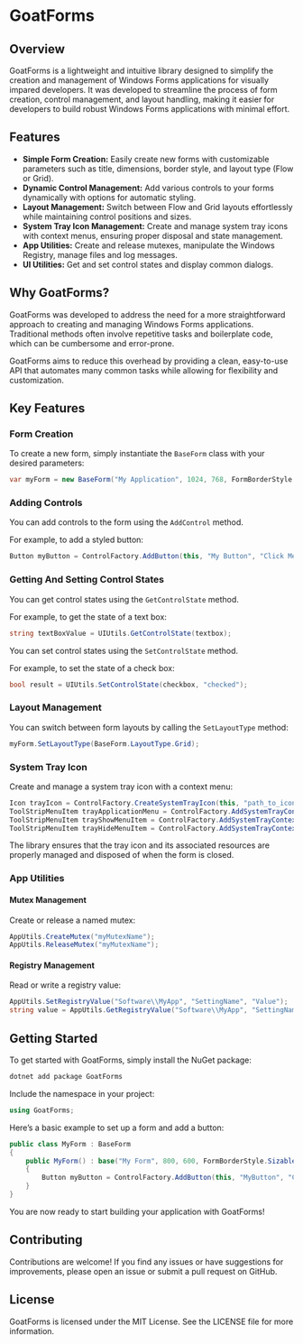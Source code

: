 # GoatForms

## Overview

GoatForms is a lightweight and intuitive library designed to simplify the creation and management of Windows Forms applications for visually impared developers. It was developed to streamline the process of form creation, control management, and layout handling, making it easier for developers to build robust Windows Forms applications with minimal effort.

## Features

- **Simple Form Creation:** Easily create new forms with customizable parameters such as title, dimensions, border style, and layout type (Flow or Grid).
- **Dynamic Control Management:** Add various controls to your forms dynamically with options for automatic styling.
- **Layout Management:** Switch between Flow and Grid layouts effortlessly while maintaining control positions and sizes.
- **System Tray Icon Management:** Create and manage system tray icons with context menus, ensuring proper disposal and state management.
- **App Utilities:** Create and release mutexes, manipulate the Windows Registry, manage files and log messages.
- **UI Utilities:** Get and set control states and display common dialogs.

## Why GoatForms?

GoatForms was developed to address the need for a more straightforward approach to creating and managing Windows Forms applications. Traditional methods often involve repetitive tasks and boilerplate code, which can be cumbersome and error-prone.

GoatForms aims to reduce this overhead by providing a clean, easy-to-use API that automates many common tasks while allowing for flexibility and customization.

## Key Features

### Form Creation

To create a new form, simply instantiate the `BaseForm` class with your desired parameters:

```csharp
var myForm = new BaseForm("My Application", 1024, 768, FormBorderStyle.FixedSingle, true, true, BaseForm.LayoutType.Flow);
```

### Adding Controls

You can add controls to the form using the `AddControl` method.

For example, to add a styled button:

```csharp
Button myButton = ControlFactory.AddButton(this, "My Button", "Click Me", (s, e) => clickHandler());
```

### Getting And Setting Control States

You can get control states using the `GetControlState` method.

For example, to get the state of a text box:

```csharp
string textBoxValue = UIUtils.GetControlState(textbox);
```

You can set control states using the `SetControlState` method.

For example, to set the state of a check box:

```csharp
bool result = UIUtils.SetControlState(checkbox, "checked");
```

### Layout Management

You can switch between form layouts by calling the `SetLayoutType` method:

```csharp
myForm.SetLayoutType(BaseForm.LayoutType.Grid);
```

### System Tray Icon

Create and manage a system tray icon with a context menu:

```csharp
Icon trayIcon = ControlFactory.CreateSystemTrayIcon(this, "path_to_icon.ico", "Application Name", (s, e) => TrayIconClickHandler(), (s, e) => TrayIconDoubleClickHandler());
ToolStripMenuItem trayApplicationMenu = ControlFactory.AddSystemTrayContextMenuSubmenu(trayIcon, "Application");
ToolStripMenuItem trayShowMenuItem = ControlFactory.AddSystemTrayContextMenuItem(trayIcon, "Show", "Show the application", (s, e) => { this.WindowState = FormWindowState.Maximized; this.Show(); }, trayApplicationMenu);
ToolStripMenuItem trayHideMenuItem = ControlFactory.AddSystemTrayContextMenuItem(trayIcon, "Hide", "Hide the application", (s, e) => { this.WindowState = FormWindowState.Minimized; this.Hide(); }, trayApplicationMenu);
```

The library ensures that the tray icon and its associated resources are properly managed and disposed of when the form is closed.

### App Utilities

#### Mutex Management

Create or release a named mutex:

```csharp
AppUtils.CreateMutex("myMutexName");
AppUtils.ReleaseMutex("myMutexName");
```

#### Registry Management

Read or write a registry value:

```csharp
AppUtils.SetRegistryValue("Software\\MyApp", "SettingName", "Value");
string value = AppUtils.GetRegistryValue("Software\\MyApp", "SettingName");
```

## Getting Started

To get started with GoatForms, simply install the NuGet package:

```sh
dotnet add package GoatForms
```

Include the namespace in your project:

```csharp
using GoatForms;
```

Here’s a basic example to set up a form and add a button:

```csharp
public class MyForm : BaseForm
{
    public MyForm() : base("My Form", 800, 600, FormBorderStyle.Sizable, true, true, BaseForm.LayoutType.Flow)
    {
        Button myButton = ControlFactory.AddButton(this, "MyButton", "Click Me", (s, e) => MessageBox.Show("Button Clicked"));
    }
}
```

You are now ready to start building your application with GoatForms!

## Contributing

Contributions are welcome! If you find any issues or have suggestions for improvements, please open an issue or submit a pull request on GitHub.

## License

GoatForms is licensed under the MIT License. See the LICENSE file for more information.
